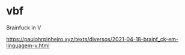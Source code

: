 # vbf
Brainfuck in V

https://paulohrpinheiro.xyz/texts/diversos/2021-04-18-brainf_ck-em-linguagem-v.html
